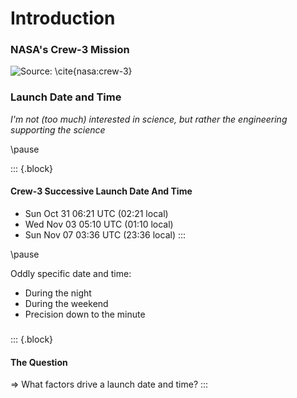 # Introduction

### NASA's Crew-3 Mission

![Source: \cite{nasa:crew-3}](SpaceX-Crew-3-Astronauts.jpg)


### Launch Date and Time

*I'm not (too much) interested in science, but rather the engineering supporting the science*

\pause

::: {.block}
#### Crew-3 Successive Launch Date And Time
* Sun Oct 31 06:21 UTC (02:21 local)
* Wed Nov 03 05:10 UTC (01:10 local)
* Sun Nov 07 03:36 UTC (23:36 local)
:::

\pause

Oddly specific date and time:

* During the night
* During the weekend
* Precision down to the minute

###

::: {.block}
#### The Question
=> What factors drive a launch date and time?
:::
